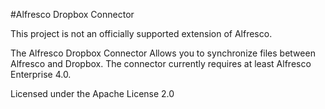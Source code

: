 #Alfresco Dropbox Connector

This project is not an officially supported extension of Alfresco.

The Alfresco Dropbox Connector Allows you to synchronize files between Alfresco and Dropbox. The connector currently requires at least Alfresco Enterprise 4.0.

Licensed under the Apache License 2.0
